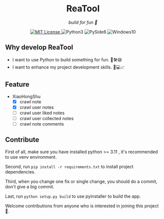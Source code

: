 <h1 align="center">ReaTool</h1>
<p align="center">
    <em>build for fun 🎉</em>
</p>
<p align="center">
  <a href="LICENSE" target="_blank">
    <img alt="MIT License" src="https://img.shields.io/github/license/ReaJason/ReaTool?style=flat-square" />
  </a>
  <img alt="Python3" src="https://img.shields.io/badge/Python3.11+-3670A0.svg?style=flat-square&logo=python&logoColor=ffdd54">
  <img alt="PySide6"  src="https://img.shields.io/badge/PySide6-%23217346.svg?style=flat-square&logo=Qt&logoColor=white" >
  <img alt="Windows10" src="https://img.shields.io/badge/-Windows10+-blue.svg?style=flat-square&logo=windows&logoColor=white" />
</p>

## Why develop ReaTool

- I want to use Python to build something for fun. 🐍🛠️😄
- I want to enhance my project development skills. 🚀💻📈

## Feature

- XiaoHongShu
    - [x] crawl note
    - [x] crawl user notes
    - [ ] crawl user liked notes
    - [ ] crawl user collected notes
    - [ ] crawl note comments

## Contribute

First of all, make sure you have installed python >= 3.11 , it's recommended to use venv environment.

Second, run `pip install -r requirements.txt` to install project dependencies.

Third, when you change one fix or single change, you should do a commit, don't give a big commit.

Last, run `python setup.py build` to use pyinstaller to build the app.

Welcome contributions from anyone who is interested in joining this project 🎉.